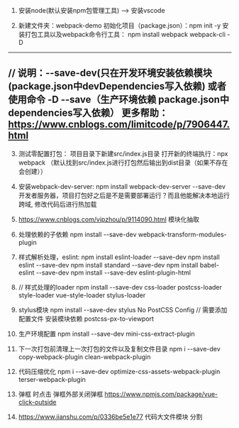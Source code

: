 1. 安装node(默认安装npm包管理工具) --> 安装vscode

2. 新建文件夹：webpack-demo
  初始化项目（package.json）：npm init -y
  安装打包工具以及webpack命令行工具： npm install webpack webpack-cli -D
  ----------------------------------------
  // 说明：--save-dev(只在开发环境安装依赖模块(package.json中devDependencies写入依赖) 或者使用命令 -D
           --save（生产环境依赖 package.json中dependencies写入依赖）
           更多帮助：https://www.cnblogs.com/limitcode/p/7906447.html
  ----------------------------------------
3. 测试零配置打包： 项目目录下新建src/index.js目录
  打开新的终端执行：npx webpack （默认找到src/index.js进行打包然后输出到dist目录（如果不存在会创建））

4. 安装webpack-dev-server: npm install webpack-dev-server --save-dev 开发者服务器，项目打包好之后是不是需要部署运行？而且他能解决本地运行跨域, 修改代码后进行热加载
5. https://www.cnblogs.com/vipzhou/p/9114090.html 模块化抽取
6. 处理依赖的子依赖
npm install --save-dev webpack-transform-modules-plugin
7. 样式解析处理，eslint:
npm install eslint-loader --save-dev
npm install eslint --save-dev
npm install standard --save-dev
npm install babel-eslint --save-dev
npm install --save-dev eslint-plugin-html
8. // 样式处理的loader
npm install --save-dev css-loader
  postcss-loader
  style-loader
  vue-style-loader
  stylus-loader
9. stylus模块 npm install --save-dev stylus
No PostCSS Config // 需要添加配置文件
安装模块依赖 postcss-px-to-viewport
10. 生产环境配置
npm install --save-dev mini-css-extract-plugin
11. 下一次打包前清理上一次打包的文件以及复制文件目录
npm i --save-dev copy-webpack-plugin clean-webpack-plugin
12. 代码压缩优化
npm i --save-dev optimize-css-assets-webpack-plugin terser-webpack-plugin
13. 弹框 时点击 弹框外部关闭弹框 https://www.npmjs.com/package/vue-click-outside
14. https://www.jianshu.com/p/0336be5e1e77 代码大文件模块 分割